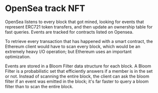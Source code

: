 # OpenSea track NFT

OpenSea listens to every block that got mined, looking for events that represent ERC721 token transfers, and then update an ownership table for fast queries.
Events are tracked for contracts listed on Opensea.

To retrieve every transaction that has happened with a smart contract, the Ethereum client would have to scan every block, which would be an extremely heavy I/O operation; but Ethereum uses an important optimization.

Events are stored in a Bloom Filter data structure for each block. A Bloom Filter is a probabilistic set that efficiently answers if a member is in the set or not. Instead of scanning the entire block, the client can ask the bloom filter if an event was emitted in the block; it's far faster to query a bloom filter than to scan the entire block.




